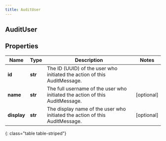 ```yaml
---
title: AuditUser
---
```

## AuditUser

## Properties

|Name | Type | Description | Notes|
|------------ | ------------- | ------------- | -------------|
| **id** | **str** | The ID (UUID) of the user who initiated the action of this AuditMessage. | |
| **name** | **str** | The full username of the user who initiated the action of this AuditMessage. | [optional] |
| **display** | **str** | The display name of the user who initiated the action of this AuditMessage. | [optional] |
{: class="table table-striped"}


